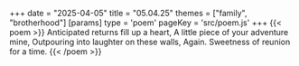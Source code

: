 +++
date = "2025-04-05"
title = "05.04.25"
themes = ["family", "brotherhood"]
[params]
  type = 'poem'
  pageKey = 'src/poem.js'
+++
{{< poem >}}
Anticipated returns fill up a heart,
A little piece of your adventure mine,
Outpouring into laughter on these walls,
Again. Sweetness of reunion for a time.
{{< /poem >}}